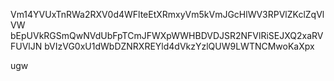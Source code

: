 Vm14YVUxTnRWa2RXV0d4WFlteEtXRmxyVm5kVmJGcHlWV3RPVlZKclZqVlVW
bEpUVkRGSmQwNVdUbFpTCmJFWXpWWHBDVDJSR2NFVlRiSEJXQ2xaRVFUVlJN
bVIzVG0xU1dWbDZNRXREYld4dVkzYzlQUW9LWTNCMwoKaXpx

ugw